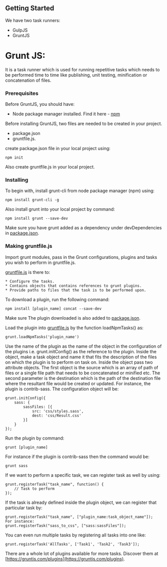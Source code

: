 ## Getting Started
We have two task runners:
* GulpJS
* GruntJS

# Grunt JS:
It is a task runner which is used for running repetitive tasks which needs to be performed time to time like publishing, unit testing, minification or concatenation of files.

### Prerequisites

Before GruntJS, you should have:
* Node package manager installed. Find it here - [npm](https://www.npmjs.com/)

Before installing GruntJS, two files are needed to be created in your project.
* package.json
* gruntfile.js.

create package.json file in your local project using: 
```
npm init
```
Also create gruntfile.js in your local project.

### Installing

To begin with, install grunt-cli from node package manager (npm) using:
```
npm install grunt-cli -g
```

Also install grunt into your local project by command:
```
npm install grunt --save-dev
```

Make sure you have grunt added as a dependency under devDependencies in [package.json](https://github.com/Areeeb/GruntJS/blob/master/package.json).

### Making gruntfile.js
Import grunt modules, pass in the Grunt configurations, plugins and tasks you wish to perform in gruntfile.js.

[gruntfile.js](https://github.com/Areeeb/GruntJS/blob/master/gruntfile.js) is there to:
```
* Configure the tasks.
* Contains objects that contains references to grunt plugins.
* Provide paths to files that the task is to be performed upon.
```

To download a plugin, run the following command:
```
npm install [plugin_name] concat --save-dev
```

Make sure The plugin downloaded is also added to [package.json](https://github.com/Areeeb/GruntJS/blob/master/package.json).

Load the plugin into [gruntfile.js](https://github.com/Areeeb/GruntJS/blob/master/gruntfile.js) by the function loadNpmTasks() as:
```
grunt.loadNpmTasks('plugin_name')
```
Use the name of the plugin as the name of the object in the configuration of the plugins i.e. grunt.initConfig() as the reference to the plugin. Inside the object, make a task object and name it that fits the description of the files on which the plugin is to perform on task on. Inside the object pass two attribute objects. The first object is the source which is an array of path of files or a single file path that needs to be concatenated or minified etc. The second parameter is the destination which is the path of the destination file where the resultant file would be created or updated.
For instance, the plugin is contrib-sass. The configuration object will be:
```
grunt.initConfig({
    sass: {
        sassFiles: [{
            src: 'css/styles.sass',
            dest: 'css/Result.css'
        }]
    }
});
```
Run the plugin by command:
```
grunt [plugin_name]
```
For instance if the plugin is contrib-sass then the command would be:
```
grunt sass
```
If we want to perform a specific task, we can register task as well by using:
```
grunt.registerTask("task_name", function() {
	// Task to perform
});
```
If the task is already defined inside the plugin object, we can register that particular task by:
```
grunt.registerTask("task_name", ["plugin_name:task_object_name"]);
For instance:
grunt.registerTask("sass_to_css", ["sass:sassFiles"]);
```
You can even run multiple tasks by registering all tasks into one like:
```
grunt.registerTask('AllTasks', ['Task1', 'Task2', 'Task3']);
```
There are a whole lot of plugins available for more tasks. Discover them at [https://gruntjs.com/plugins](https://gruntjs.com/plugins).
